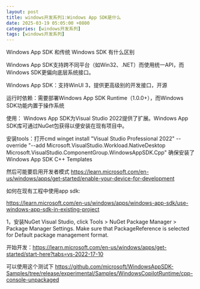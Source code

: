 ```yaml
---
layout: post
title: windows开发系列1:Windows App SDK是什么
date: 2025-03-19 05:05:00 +0800
categories: [windows开发系列]
tags: [windows开发系列]
---
```

Windows App SDK 和传统 Windows SDK 有什么区别

Windows App SDK支持跨不同平台（如Win32、.NET）而使用统一API，而Windows SDK更偏向底层系统接口。

​Windows App SDK：支持WinUI 3，提供更高级别的开发接口，开源

运行时依赖：需要部署Windows App SDK Runtime（1.0.0+），而Windows SDK功能内置于操作系统

使用：
Windows App SDK为Visual Studio 2022提供了扩展。Windows App SDK库可通过NuGet包获得以便安装在现有项目中。

安装tools：打开cmd
winget install "Visual Studio Professional 2022"  --override "--add  Microsoft.VisualStudio.Workload.NativeDesktop  Microsoft.VisualStudio.ComponentGroup.WindowsAppSDK.Cpp"
确保安装了 Windows App SDK C++ Templates 

然后可能要启用开发者模式 https://learn.microsoft.com/en-us/windows/apps/get-started/enable-your-device-for-development

如何在现有工程中使用app sdk:

https://learn.microsoft.com/en-us/windows/apps/windows-app-sdk/use-windows-app-sdk-in-existing-project

1，安装NuGet 
Visual Studio, click Tools > NuGet Package Manager > Package Manager Settings.
Make sure that PackageReference is selected for Default package management format.

开始开发：https://learn.microsoft.com/en-us/windows/apps/get-started/start-here?tabs=vs-2022-17-10

可以使用这个测试下
https://github.com/microsoft/WindowsAppSDK-Samples/tree/release/experimental/Samples/WindowsCopilotRuntime/cpp-console-unpackaged